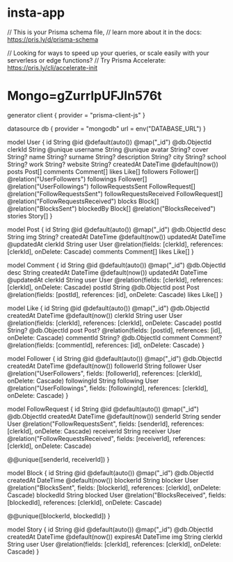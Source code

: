 # insta-app

// This is your Prisma schema file,
// learn more about it in the docs: https://pris.ly/d/prisma-schema

// Looking for ways to speed up your queries, or scale easily with your serverless or edge functions?
// Try Prisma Accelerate: https://pris.ly/cli/accelerate-init

# Mongo=gZurrlpUFJIn576t

generator client {
provider = "prisma-client-js"
}

datasource db {
provider = "mongodb"
url = env("DATABASE_URL")
}

model User {
id String @id @default(auto()) @map("\_id") @db.ObjectId
clerkId String @unique
username String @unique
avatar String?
cover String?
name String?
surname String?
description String?
city String?
school String?
work String?
website String?
createdAt DateTime @default(now())
posts Post[]
comments Comment[]
likes Like[]
followers Follower[] @relation("UserFollowers")
followings Follower[] @relation("UserFollowings")
followRequestsSent FollowRequest[] @relation("FollowRequestsSent")
followRequestsReceived FollowRequest[] @relation("FollowRequestsReceived")
blocks Block[] @relation("BlocksSent")
blockedBy Block[] @relation("BlocksReceived")
stories Story[]
}

model Post {
id String @id @default(auto()) @map("\_id") @db.ObjectId
desc String
img String?
createdAt DateTime @default(now())
updatedAt DateTime @updatedAt
clerkId String
user User @relation(fields: [clerkId], references: [clerkId], onDelete: Cascade)
comments Comment[]
likes Like[]
}

model Comment {
id String @id @default(auto()) @map("\_id") @db.ObjectId
desc String
createdAt DateTime @default(now())
updatedAt DateTime @updatedAt
clerkId String
user User @relation(fields: [clerkId], references: [clerkId], onDelete: Cascade)
postId String @db.ObjectId
post Post @relation(fields: [postId], references: [id], onDelete: Cascade)
likes Like[]
}

model Like {
id String @id @default(auto()) @map("\_id") @db.ObjectId
createdAt DateTime @default(now())
clerkId String
user User @relation(fields: [clerkId], references: [clerkId], onDelete: Cascade)
postId String? @db.ObjectId
post Post? @relation(fields: [postId], references: [id], onDelete: Cascade)
commentId String? @db.ObjectId
comment Comment? @relation(fields: [commentId], references: [id], onDelete: Cascade)
}

model Follower {
id String @id @default(auto()) @map("\_id") @db.ObjectId
createdAt DateTime @default(now())
followerId String
follower User @relation("UserFollowers", fields: [followerId], references: [clerkId], onDelete: Cascade)
followingId String
following User @relation("UserFollowings", fields: [followingId], references: [clerkId], onDelete: Cascade)
}

model FollowRequest {
id String @id @default(auto()) @map("\_id") @db.ObjectId
createdAt DateTime @default(now())
senderId String
sender User @relation("FollowRequestsSent", fields: [senderId], references: [clerkId], onDelete: Cascade)
receiverId String
receiver User @relation("FollowRequestsReceived", fields: [receiverId], references: [clerkId], onDelete: Cascade)

@@unique([senderId, receiverId])
}

model Block {
id String @id @default(auto()) @map("\_id") @db.ObjectId
createdAt DateTime @default(now())
blockerId String
blocker User @relation("BlocksSent", fields: [blockerId], references: [clerkId], onDelete: Cascade)
blockedId String
blocked User @relation("BlocksReceived", fields: [blockedId], references: [clerkId], onDelete: Cascade)

@@unique([blockerId, blockedId])
}

model Story {
id String @id @default(auto()) @map("\_id") @db.ObjectId
createdAt DateTime @default(now())
expiresAt DateTime
img String
clerkId String
user User @relation(fields: [clerkId], references: [clerkId], onDelete: Cascade)
}
